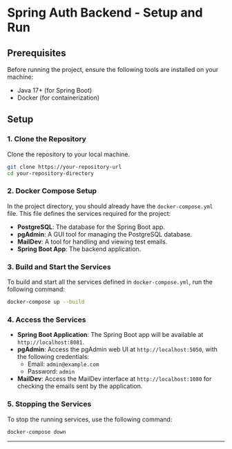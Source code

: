 # Spring Auth Backend - Setup and Run

## Prerequisites

Before running the project, ensure the following tools are installed on your machine:

- Java 17+ (for Spring Boot)
- Docker (for containerization)

## Setup

### 1. Clone the Repository

Clone the repository to your local machine.

```bash
git clone https://your-repository-url
cd your-repository-directory
```

### 2. Docker Compose Setup

In the project directory, you should already have the `docker-compose.yml` file. This file defines the services required for the project:

- **PostgreSQL**: The database for the Spring Boot app.
- **pgAdmin**: A GUI tool for managing the PostgreSQL database.
- **MailDev**: A tool for handling and viewing test emails.
- **Spring Boot App**: The backend application.

### 3. Build and Start the Services

To build and start all the services defined in `docker-compose.yml`, run the following command:

```bash
docker-compose up --build
```

### 4. Access the Services

- **Spring Boot Application**: The Spring Boot app will be available at `http://localhost:8081`.
- **pgAdmin**: Access the pgAdmin web UI at `http://localhost:5050`, with the following credentials:
    - Email: `admin@example.com`
    - Password: `admin`
- **MailDev**: Access the MailDev interface at `http://localhost:1080` for checking the emails sent by the application.

### 5. Stopping the Services

To stop the running services, use the following command:

```bash
docker-compose down
```

---
